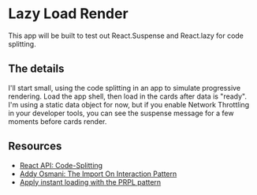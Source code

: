 # Lazy Load Render

This app will be built to test out React.Suspense and React.lazy for code splitting.

## The details

I'll start small, using the code splitting in an app to simulate progressive rendering. Load the app shell, then load in the cards after data is "ready". I'm using a static data object for now, but if you enable Network Throttling in your developer tools, you can see the suspense message for a few moments before cards render.

## Resources

- [React API: Code-Splitting](https://reactjs.org/docs/code-splitting.html)
- [Addy Osmani: The Import On Interaction Pattern](https://addyosmani.com/blog/import-on-interaction/)
- [Apply instant loading with the PRPL pattern](https://web.dev/apply-instant-loading-with-prpl/)
